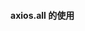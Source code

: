 #### axios.all 的使用

<script>
    axios.all([ 
        axios({
            url: 'http://123.207.32.32:8000/home/multidata'
        }),
        axios({
            url: 'http://123.207.32.32:8000/home/multidata',
            type: 'pop',
            page: 1
        ])
    }).then(results => {
        console.log(result[0]);
        console.log(result[1]);
    })

​    
  另外还可以这样展开
  axios.all({
​        axios({
​            url: 'http://123.207.32.32:8000/home/multidata'
​        }),
​        axios({
​            url: 'http://123.207.32.32:8000/home/multidata',
​            type: 'pop',
​            page: 1
​        })
​    }).then(axios.spread(res1, res2) => {
​        console.log(res1);
​        console.log(res2);
​    })


    补充知识点
    数组的解构
    const names = ['inn', 'why', 'bar', 'test'];
    const {name1, name2, name3, name4} = names;
    //不过一般很少会用数组解构，而是采用数组遍历的方式

</script>



